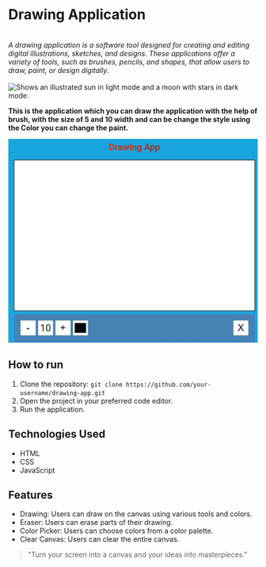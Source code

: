 # Drawing Application

<br>
<i> A drawing application is a software tool designed for creating and editing digital illustrations, sketches, and designs. These applications offer a variety of tools, such as brushes, pencils, and shapes, that allow users to draw, paint, or design digitally. </i>
<br>
<br>
<picture>
  <source media="(prefers-color-scheme: dark)" srcset="https://user-images.githubusercontent.com/25423296/163456776-7f95b81a-f1ed-45f7-b7ab-8fa810d529fa.png">
  <source media="(prefers-color-scheme: light)" srcset="https://user-images.githubusercontent.com/25423296/163456779-a8556205-d0a5-45e2-ac17-42d089e3c3f8.png">
  <img alt="Shows an illustrated sun in light mode and a moon with stars in dark mode." src"https://user-images.githubusercontent.com/25423296/163456779-a8556205-d0a5-45e2-ac17-42d089e3c3f8.png">
</picture>
<br>

<strong> This is the application which you can draw the application with the help of brush, with the size of 5 and 10 width and can be change the style using the Color you can change the paint. </strong>

![image of a proejct](/Drawing%20App%20.jpg)

## How to run

1. Clone the repository: `git clone https://github.com/your-username/drawing-app.git`
2. Open the project in your preferred code editor.
3. Run the application.

## Technologies Used

- HTML
- CSS
- JavaScript

## Features

- Drawing: Users can draw on the canvas using various tools and colors.
- Eraser: Users can erase parts of their drawing.
- Color Picker: Users can choose colors from a color palette.
- Clear Canvas: Users can clear the entire canvas.

> "Turn your screen into a canvas and your ideas into masterpieces."
